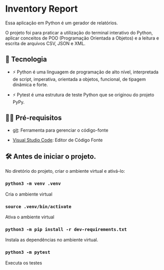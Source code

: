# Inventory Report

Essa aplicação em Python é um gerador de relatórios.

O projeto foi para praticar a utilização do terminal interativo do Python, aplicar conceitos de POO (Programação Orientada a Objetos) e a leitura e escrita de arquivos CSV, JSON e XML.

## 🚀 Tecnologia

- ⚡ Python é uma linguagem de programação de alto nível, interpretada de script, imperativa, orientada a objetos, funcional, de tipagem dinâmica e forte.

- ⚡ Pytest é uma estrutura de teste Python que se originou do projeto PyPy.

## ✋🏻 Pré-requisitos

- [git](https://git-scm.com/downloads): Ferramenta para gerenciar o código-fonte

- [Visual Studio Code](https://code.visualstudio.com/): Editor de Código Fonte

## :hammer_and_wrench: Antes de iniciar o projeto.

No diretório do projeto, criar o ambiente virtual e ativá-lo:

### `python3 -m venv .venv`

Cria o ambiente virtual

### `source .venv/bin/activate`

Ativa o ambiente virtual

### `python3 -m pip install -r dev-requirements.txt`

Instala as dependências no ambiente virtual.

### `python3 -m pytest`

Executa os testes
